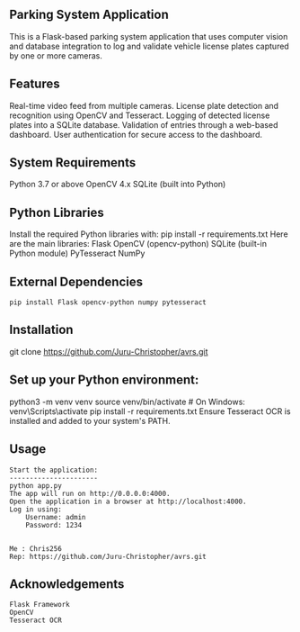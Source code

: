 Parking System Application
--------------------------
This is a Flask-based parking system application that uses computer vision and database integration to log and validate vehicle license plates captured by one or more cameras.

Features
--------
  Real-time video feed from multiple cameras.
  License plate detection and recognition using OpenCV and Tesseract.
  Logging of detected license plates into a SQLite database.
  Validation of entries through a web-based dashboard.
  User authentication for secure access to the dashboard.

System Requirements
-------------------
  Python 3.7 or above
  OpenCV 4.x
  SQLite (built into Python)

Python Libraries
----------------
Install the required Python libraries with:
pip install -r requirements.txt
Here are the main libraries:
    Flask
    OpenCV (opencv-python)
    SQLite (built-in Python module)
    PyTesseract
    NumPy

External Dependencies
---------------------
    pip install Flask opencv-python numpy pytesseract

Installation
------------
git clone https://github.com/Juru-Christopher/avrs.git

Set up your Python environment:
-------------------------------
python3 -m venv venv
source venv/bin/activate  # On Windows: venv\Scripts\activate
pip install -r requirements.txt
Ensure Tesseract OCR is installed and added to your system's PATH.

Usage
-----
    Start the application:
    ----------------------
    python app.py
    The app will run on http://0.0.0.0:4000.
    Open the application in a browser at http://localhost:4000.
    Log in using:
        Username: admin
        Password: 1234


    Me : Chris256
    Rep: https://github.com/Juru-Christopher/avrs.git

Acknowledgements
----------------
    Flask Framework
    OpenCV
    Tesseract OCR
